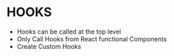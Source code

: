 # HOOKS

- Hooks can be called at the top level
- Only Call Hooks from React functional Components
- Create Custom Hooks
